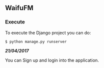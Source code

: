 ## WaifuFM ##

### Execute
To execute the Django project you can do:

`$ python manage.py runserver`


**_21/04/2017_**

You can Sign up and login into the application.
